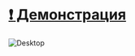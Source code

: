 # [:exclamation: Демонстрация](https://anovic123.github.io/The-Tasteat/) 
![Desktop](/img/git/desktop.png)